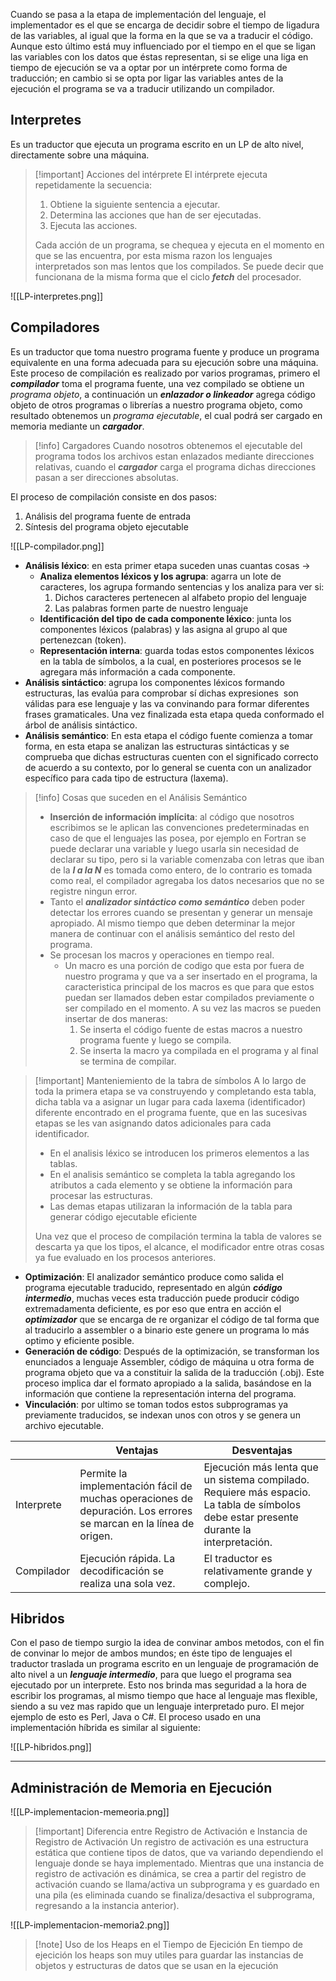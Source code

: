 
Cuando se pasa a la etapa de implementación del lenguaje, el implementador es el que se encarga de decidir sobre el tiempo de ligadura de las variables, al igual que la forma en la que se va a traducir el código. Aunque esto último está muy influenciado por el tiempo en el que se ligan las variables con los datos que éstas representan, si se elige una liga en tiempo de ejecución se va a optar por un intérprete como forma de traducción; en cambio si se opta por ligar las variables antes de la ejecución el programa se va a traducir utilizando un compilador.

## Interpretes

Es un traductor que ejecuta un programa escrito en un LP de alto nivel, directamente sobre una máquina.

>[!important] Acciones del intérprete
> El intérprete ejecuta repetidamente la secuencia: 
> 1. Obtiene la siguiente sentencia a ejecutar.
> 2. Determina las acciones que han de ser ejecutadas.
> 3. Ejecuta las acciones.
> 
> Cada acción de un programa, se chequea y ejecuta en el momento en que se las encuentra, por esta misma razon los lenguajes interpretados son mas lentos que los compilados. Se puede decir que funcionana de la misma forma que el ciclo ***fetch*** del procesador. 

<span class="centerImg"> ![[LP-interpretes.png]] </span>

## Compiladores

Es un traductor que toma nuestro programa fuente y produce un programa equivalente en una forma adecuada para su ejecución sobre una máquina.
Este proceso de compilación es realizado por varios programas, primero el ***compilador*** toma el programa fuente, una vez compilado se obtiene un *programa objeto*, a continuación un ***enlazador o linkeador*** agrega código objeto de otros programas o librerías a nuestro programa objeto, como resultado obtenemos un *programa ejecutable*, el cual podrá ser cargado en memoria mediante un ***cargador***.

>[!info] Cargadores
> Cuando nosotros obtenemos el ejecutable del programa todos los archivos estan enlazados mediante direcciones relativas, cuando el ***cargador*** carga el programa dichas direcciones pasan a ser direcciones absolutas.

El proceso de compilación consiste en dos pasos:
1. Análisis del programa fuente de entrada
2. Síntesis del programa objeto ejecutable

<span class="centerImg"> ![[LP-compilador.png]] </span>

- **Análisis léxico**: en esta primer etapa suceden unas cuantas cosas ->
	- **Analiza elementos léxicos y los agrupa**: agarra un lote de caracteres, los agrupa formando sentencias y los analiza para ver si:
		1. Dichos caracteres pertenecen al alfabeto propio del lenguaje
		2. Las palabras formen parte de nuestro lenguaje
	- **Identificación del tipo de cada componente léxico**: junta los componentes léxicos (palabras) y las asigna al grupo al que pertenezcan (token).
	- **Representación interna**: guarda todas estos componentes léxicos en la tabla de símbolos, a la cual, en posteriores procesos se le agregara más información a cada componente.
- **Análisis sintáctico**: agrupa los componentes léxicos formando estructuras, las evalúa para comprobar sí dichas expresiones  son válidas para ese lenguaje y las va convinando para formar diferentes frases gramaticales. Una vez finalizada esta etapa queda conformado el árbol de análisis sintáctico.
- **Análisis semántico**: En esta etapa el código fuente comienza a tomar forma, en esta etapa se analizan las estructuras sintácticas y se comprueba que dichas estructuras cuenten con el significado correcto de acuerdo a su contexto, por lo general se cuenta con un analizador específico para cada tipo de estructura (laxema).

>[!info] Cosas que suceden en el Análisis Semántico
>- **Inserción de información implícita**: al código que nosotros escribimos se le aplican las convenciones predeterminadas en caso de que el lenguajes las posea, por ejemplo en Fortran se puede declarar una variable y luego usarla sin necesidad de declarar su tipo, pero si la variable comenzaba con letras que iban de la ***I a la N*** es tomada como entero, de lo contrario es tomada como real, el compilador agregaba los datos necesarios que no se registre ningun error.
>- Tanto el ***analizador sintáctico como semántico*** deben poder detectar los errores cuando se presentan y generar un mensaje apropiado. Al mismo tiempo que deben determinar la mejor manera de continuar con el análisis semántico del resto del programa.
>- Se procesan los macros y operaciones en tiempo real.
>	- Un macro es una porción de codigo que esta por fuera de nuestro programa y que va a ser insertado en el programa, la caracteristica principal de los macros es que para que estos puedan ser llamados deben estar compilados previamente o ser compilado en el momento. A su vez las macros se pueden insertar de dos maneras:
>		1. Se inserta el código fuente de estas macros a nuestro programa fuente y luego se compila.
>		2. Se inserta la macro ya compilada en el programa y al final se termina de compilar.

>[!important] Manteniemiento de la tabra de símbolos
> A lo largo de toda la primera etapa se va construyendo y completando esta tabla, dicha tabla va a asignar un lugar para cada laxema (identificador) diferente encontrado en el programa fuente, que en las sucesivas etapas se les van asignando datos adicionales para cada identificador.
> - En el analisis léxico se introducen los primeros elementos a las tablas.
> - En el analisis semántico se completa la tabla agregando los atributos a cada elemento y se obtiene la información para procesar las estructuras.
> - Las demas etapas utilizaran la información de la tabla para generar código ejecutable eficiente
> 
> Una vez que el proceso de compilación termina la tabla de valores se descarta ya que los tipos, el alcance, el modificador entre otras cosas ya fue evaluado en los procesos anteriores.

- **Optimización**: El analizador semántico produce como salida el programa ejecutable traducido, representado en algún ***código intermedio***, muchas veces esta traducción puede producir código extremadamenta deficiente, es por eso que entra en acción el ***optimizador*** que se encarga de re organizar el código de tal forma que al traducirlo a assembler o a binario este genere un programa lo más optimo y eficiente posible.
- **Generación de código**: Después de la optimización, se transforman los enunciados a lenguaje Assembler, código de máquina u otra forma de programa objeto que va a constituir la salida de la traducción (.obj). Este proceso implica dar el formato apropiado a la salida, basándose en la información que contiene la representación interna del programa.
- **Vinculación**: por ultimo se toman todos estos subprogramas ya previamente traducidos, se indexan unos con otros y se genera un archivo ejecutable.

|            | Ventajas                                                                                                          | Desventajas                                                                                                                             |
|------------|-------------------------------------------------------------------------------------------------------------------|-----------------------------------------------------------------------------------------------------------------------------------------|
| Interprete | Permite la implementación fácil de muchas operaciones de depuración. Los errores se marcan en la línea de origen. | Ejecución más lenta que un sistema compilado. Requiere más espacio. La tabla de símbolos debe estar presente durante la interpretación. |
| Compilador | Ejecución rápida. La decodificación se realiza una sola vez.                                                      | El traductor es relativamente grande y complejo.                                                                                        |

## Hibridos

Con el paso de tiempo surgio la idea de convinar ambos metodos, con el fin de convinar lo mejor de ambos mundos; en éste tipo de lenguajes el traductor traslada un programa escrito en un lenguaje de programación de alto nivel a un ***lenguaje intermedio***, para que luego el programa sea ejecutado por un interprete.
Esto nos brinda mas seguridad a la hora de escribir los programas, al mismo tiempo que hace al lenguaje mas flexible, siendo a su vez mas rapido que un lenguaje interpretado puro. El mejor ejemplo de esto es Perl, Java o C#.
El proceso usado en una implementación híbrida es similar al siguiente:

<span class="centerImg"> ![[LP-hibridos.png]] </span>

---

## Administración de Memoria en Ejecución

<span class="centerImg"> ![[LP-implementacion-memeoria.png]] </span>

>[!important] Diferencia entre Registro de Activación e Instancia de Registro de Activación
>Un registro de activación es una estructura estática que contiene tipos de datos, que va variando dependiendo el lenguaje donde se haya implementado. Mientras que una instancia de registro de activación es dinámica, se crea a partir del registro de activación cuando se llama/activa un subprograma y es guardado en una pila (es eliminada cuando se finaliza/desactiva el subprograma, regresando a la instancia anterior).

<span class="centerImg"> ![[LP-implementacion-memoria2.png]] </span>

>[!note] Uso de los Heaps en el Tiempo de Ejecición
>En tiempo de ejecición los heaps son muy utiles para guardar las instancias de objetos y estructuras de datos que se usan en la ejecución
